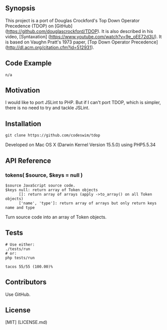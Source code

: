 ## Synopsis

This project is a port of Douglas Crockford's Top Down Operator Precedence (TDOP) on [GitHub] (https://github.com/douglascrockford/TDOP).  It is also described in his video, [Syntaxation] (https://www.youtube.com/watch?v=9e_oEE72d3U).  It is based on Vaughn Pratt's 1973 paper, [Top Down Operator Precedence] (http://dl.acm.org/citation.cfm?id=512931).

## Code Example

	n/a

## Motivation

I would like to port JSLint to PHP.  But if I can't port TDOP, which is simpler, there is no need to try and tackle JSLint.

## Installation

    git clone https://github.com/codeswim/tdop

Developed on Mac OS X (Darwin Kernel Version 15.5.0) using PHP5.5.34 

## API Reference

### tokens( $source, $keys = null )
	$source JavaScript source code.
	$keys null: return array of Token objects
          []: return array of arrays (apply ->to_array() on all Token objects)
          ['name', 'type']: return array of arrays but only return keys name and type
Turn source code into an array of Token objects.

## Tests

	# Use either:
    ./tests/run
	# or:
	php tests/run
	
	tacos 55/55 (100.00)%

## Contributors

Use GitHub.

## License

[MIT] (LICENSE.md)
